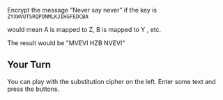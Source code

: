 Encrypt the message “Never say never” 
if the key is `ZYXWVUTSRQPONMLKJIHGFEDCBA`

would mean A is mapped to Z, B is mapped to Y , etc.  

The result would be "MVEVI HZB NVEVI"

## Your Turn
You can play with the substitution cipher on the left. Enter some text and press the buttons.
